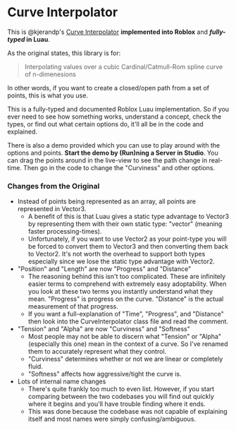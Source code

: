 # Curve Interpolator
This is @kjerandp's [Curve Interpolator](https://github.com/kjerandp/curve-interpolator) **implemented into Roblox** and **_fully-typed_ in Luau**.

As the original states, this library is for:
> Interpolating values over a cubic Cardinal/Catmull-Rom spline curve of n-dimenesions

In other words, if you want to create a closed/open path from
a set of points, this is what you use.

This is a fully-typed and documented Roblox Luau implementation.
So if you ever need to see how something works, understand a concept,
check the types, or find out what certain options do,
it'll all be in the code and explained.

There is also a demo provided which you can use to play around with
the options and points. **Start the demo by (Run)ning a Server in Studio**.
You can drag the points around in the live-view to see the path change in
real-time. Then go in the code to change the "Curviness" and other options.

### Changes from the Original
- Instead of points being represented as an array, all points
are represented in Vector3.
    - A benefit of this is that Luau gives a
      static type advantage to Vector3 by representing them with their
      own static type: "vector" (meaning faster processing-times).
    - Unfortunately, if you want to use Vector2 as your point-type
      you will be forced to convert them to Vector3 and then converting
      them back to Vector2. It's not worth the overhead to support both
      types especially since we lose the static type advantage with Vector2.
- "Position" and "Length" are now "Progress" and "Distance"
    - The reasoning behind this isn't too complicated.
      These are infinitely easier terms to comprehend with extremely easy
      adoptability. When you look at these two terms you instantly understand
      what they mean. "Progress" is progress on the curve. "Distance"
      is the actual measurement of that progress.
    - If you want a full-explanation of "Time", "Progress", and "Distance"
      then look into the CurveInterpolator class file and read the comment.
- "Tension" and "Alpha" are now "Curviness" and "Softness"
    - Most people may not be able to discern what "Tension" or "Alpha"
      (especially this one) mean in the context of a curve.
      So I've renamed them to accurately represent what they control.
    - "Curviness" determines whether or not we are linear or completely fluid.
    - "Softness" affects how aggressive/tight the curve is.
- Lots of internal name changes
    - There's quite frankly too much to even list. However, if you start
      comparing between the two codebases you will find out quickly where
      it begins and you'll have trouble finding where it ends.
    - This was done because the codebase was not capable of explaining itself
      and most names were simply confusing/ambiguous.

